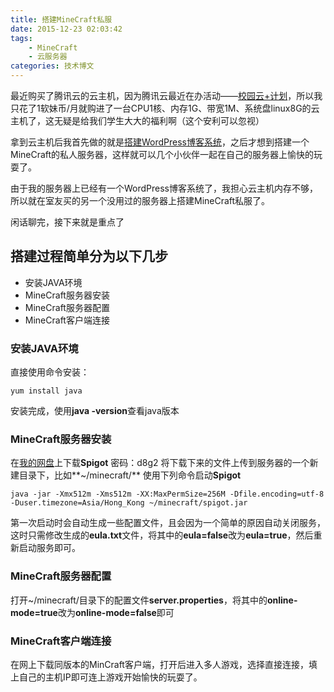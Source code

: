 ```yaml
---
title: 搭建MineCraft私服
date: 2015-12-23 02:03:42
tags:
    - MineCraft
    - 云服务器
categories: 技术博文
---
```

<!--
Title: 搭建MineCraft私服
Date: 2015年12月23日
-->
最近购买了腾讯云的云主机，因为腾讯云最近在办活动——[校园云+计划](http://bbs.qcloud.com/thread-9953-1-1.html)，所以我只花了1软妹币/月就购进了一台CPU1核、内存1G、带宽1M、系统盘linux8G的云主机了，这无疑是给我们学生大大的福利啊（这个安利可以忽视）

拿到云主机后我首先做的就是[搭建WordPress博客系统](http://xzjqx.cn/build-wordpress/)，之后才想到搭建一个MineCraft的私人服务器，这样就可以几个小伙伴一起在自己的服务器上愉快的玩耍了。

由于我的服务器上已经有一个WordPress博客系统了，我担心云主机内存不够，所以就在室友买的另一个没用过的服务器上搭建MineCraft私服了。
<!-- more -->
闲话聊完，接下来就是重点了
## 搭建过程简单分为以下几步
- 安装JAVA环境
- MineCraft服务器安装
- MineCraft服务器配置
- MineCraft客户端连接

### **安装JAVA环境**
直接使用命令安装：
```
yum install java
```

安装完成，使用**java -version**查看java版本

### **MineCraft服务器安装**
在[我的网盘](http://pan.baidu.com/s/1jGVXBMm)上下载**Spigot**
密码：d8g2
将下载下来的文件上传到服务器的一个新建目录下，比如**~/minecraft/**
使用下列命令启动**Spigot**
```
java -jar -Xmx512m -Xms512m -XX:MaxPermSize=256M -Dfile.encoding=utf-8 -Duser.timezone=Asia/Hong_Kong ~/minecraft/spigot.jar
```
第一次启动时会自动生成一些配置文件，且会因为一个简单的原因自动关闭服务，这时只需修改生成的**eula.txt**文件，将其中的**eula=false**改为**eula=true**，然后重新启动服务即可。

### **MineCraft服务器配置**
打开~/minecraft/目录下的配置文件**server.properties**，将其中的**online-mode=true**改为**online-mode=false**即可

### **MineCraft客户端连接**
在网上下载同版本的MinCraft客户端，打开后进入多人游戏，选择直接连接，填上自己的主机IP即可连上游戏开始愉快的玩耍了。
